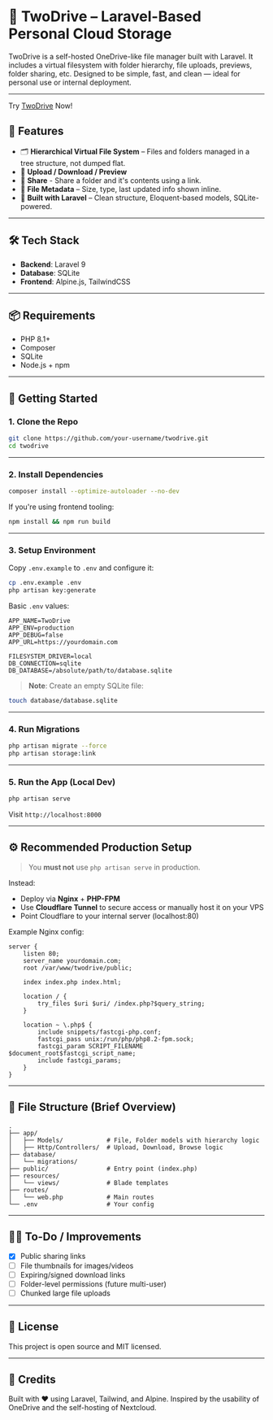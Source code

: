 # 📂 TwoDrive – Laravel-Based Personal Cloud Storage

TwoDrive is a self-hosted OneDrive-like file manager built with Laravel. It includes a virtual filesystem with folder hierarchy, file uploads, previews, folder sharing, etc. Designed to be simple, fast, and clean — ideal for personal use or internal deployment.

---
Try [TwoDrive](https://turky.top) Now!
## 🚀 Features

- 🗂 **Hierarchical Virtual File System** – Files and folders managed in a tree structure, not dumped flat.
- 📁 **Upload / Download / Preview**
- 📁 **Share** - Share a folder and it's contents using a link.
- 🧾 **File Metadata** – Size, type, last updated info shown inline.
- 🧠 **Built with Laravel** – Clean structure, Eloquent-based models, SQLite-powered.

---

## 🛠 Tech Stack

- **Backend**: Laravel 9
- **Database**: SQLite
- **Frontend**: Alpine.js, TailwindCSS

---

## 📦 Requirements

- PHP 8.1+
- Composer
- SQLite
- Node.js + npm

---

## 🧰 Getting Started

### 1. Clone the Repo

```bash
git clone https://github.com/your-username/twodrive.git
cd twodrive
````

---

### 2. Install Dependencies

```bash
composer install --optimize-autoloader --no-dev
```

If you're using frontend tooling:

```bash
npm install && npm run build
```

---

### 3. Setup Environment

Copy `.env.example` to `.env` and configure it:

```bash
cp .env.example .env
php artisan key:generate
```

Basic `.env` values:

```env
APP_NAME=TwoDrive
APP_ENV=production
APP_DEBUG=false
APP_URL=https://yourdomain.com

FILESYSTEM_DRIVER=local
DB_CONNECTION=sqlite
DB_DATABASE=/absolute/path/to/database.sqlite
```

> **Note**: Create an empty SQLite file:

```bash
touch database/database.sqlite
```

---

### 4. Run Migrations

```bash
php artisan migrate --force
php artisan storage:link
```

---

### 5. Run the App (Local Dev)

```bash
php artisan serve
```

Visit `http://localhost:8000`

---

## ⚙️ Recommended Production Setup

> You **must not** use `php artisan serve` in production.

Instead:

* Deploy via **Nginx** + **PHP-FPM**
* Use **Cloudflare Tunnel** to secure access or manually host it on your VPS
* Point Cloudflare to your internal server (localhost:80)

Example Nginx config:

```nginx
server {
    listen 80;
    server_name yourdomain.com;
    root /var/www/twodrive/public;

    index index.php index.html;

    location / {
        try_files $uri $uri/ /index.php?$query_string;
    }

    location ~ \.php$ {
        include snippets/fastcgi-php.conf;
        fastcgi_pass unix:/run/php/php8.2-fpm.sock;
        fastcgi_param SCRIPT_FILENAME $document_root$fastcgi_script_name;
        include fastcgi_params;
    }
}
```
---

## 📁 File Structure (Brief Overview)

```
.
├── app/
│   ├── Models/            # File, Folder models with hierarchy logic
│   ├── Http/Controllers/  # Upload, Download, Browse logic
├── database/
│   └── migrations/
├── public/                # Entry point (index.php)
├── resources/
│   └── views/             # Blade templates
├── routes/
│   └── web.php            # Main routes
└── .env                   # Your config
```

---

## 👷‍♂️ To-Do / Improvements

* [X] Public sharing links
* [ ] File thumbnails for images/videos
* [ ] Expiring/signed download links
* [ ] Folder-level permissions (future multi-user)
* [ ] Chunked large file uploads

---

## 📝 License

This project is open source and MIT licensed.

---

## 🤝 Credits

Built with ❤️ using Laravel, Tailwind, and Alpine. Inspired by the usability of OneDrive and the self-hosting of Nextcloud.
